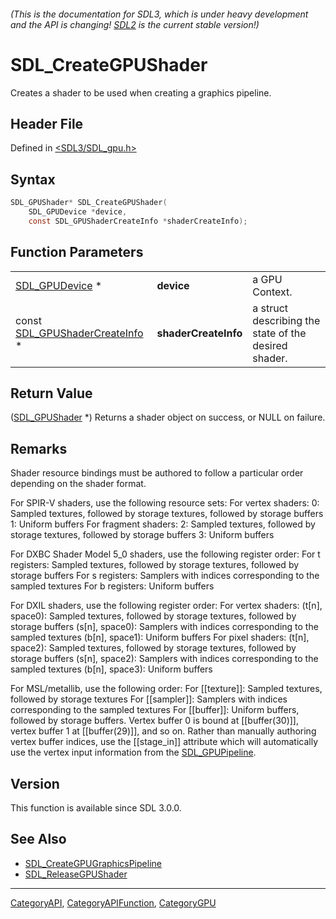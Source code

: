 ###### (This is the documentation for SDL3, which is under heavy development and the API is changing! [SDL2](https://wiki.libsdl.org/SDL2/) is the current stable version!)
# SDL_CreateGPUShader

Creates a shader to be used when creating a graphics pipeline.

## Header File

Defined in [<SDL3/SDL_gpu.h>](https://github.com/libsdl-org/SDL/blob/main/include/SDL3/SDL_gpu.h)

## Syntax

```c
SDL_GPUShader* SDL_CreateGPUShader(
    SDL_GPUDevice *device,
    const SDL_GPUShaderCreateInfo *shaderCreateInfo);
```

## Function Parameters

|                                                            |                      |                                                      |
| ---------------------------------------------------------- | -------------------- | ---------------------------------------------------- |
| [SDL_GPUDevice](SDL_GPUDevice) *                           | **device**           | a GPU Context.                                       |
| const [SDL_GPUShaderCreateInfo](SDL_GPUShaderCreateInfo) * | **shaderCreateInfo** | a struct describing the state of the desired shader. |

## Return Value

([SDL_GPUShader](SDL_GPUShader) *) Returns a shader object on success, or
NULL on failure.

## Remarks

Shader resource bindings must be authored to follow a particular order
depending on the shader format.

For SPIR-V shaders, use the following resource sets: For vertex shaders: 0:
Sampled textures, followed by storage textures, followed by storage buffers
1: Uniform buffers For fragment shaders: 2: Sampled textures, followed by
storage textures, followed by storage buffers 3: Uniform buffers

For DXBC Shader Model 5_0 shaders, use the following register order: For t
registers: Sampled textures, followed by storage textures, followed by
storage buffers For s registers: Samplers with indices corresponding to the
sampled textures For b registers: Uniform buffers

For DXIL shaders, use the following register order: For vertex shaders:
(t[n], space0): Sampled textures, followed by storage textures, followed by
storage buffers (s[n], space0): Samplers with indices corresponding to the
sampled textures (b[n], space1): Uniform buffers For pixel shaders: (t[n],
space2): Sampled textures, followed by storage textures, followed by
storage buffers (s[n], space2): Samplers with indices corresponding to the
sampled textures (b[n], space3): Uniform buffers

For MSL/metallib, use the following order: For [[texture]]: Sampled
textures, followed by storage textures For [[sampler]]: Samplers with
indices corresponding to the sampled textures For [[buffer]]: Uniform
buffers, followed by storage buffers. Vertex buffer 0 is bound at
[[buffer(30)]], vertex buffer 1 at [[buffer(29)]], and so on. Rather than
manually authoring vertex buffer indices, use the [[stage_in]] attribute
which will automatically use the vertex input information from the
[SDL_GPUPipeline](SDL_GPUPipeline).

## Version

This function is available since SDL 3.0.0.

## See Also

- [SDL_CreateGPUGraphicsPipeline](SDL_CreateGPUGraphicsPipeline)
- [SDL_ReleaseGPUShader](SDL_ReleaseGPUShader)

----
[CategoryAPI](CategoryAPI), [CategoryAPIFunction](CategoryAPIFunction), [CategoryGPU](CategoryGPU)

